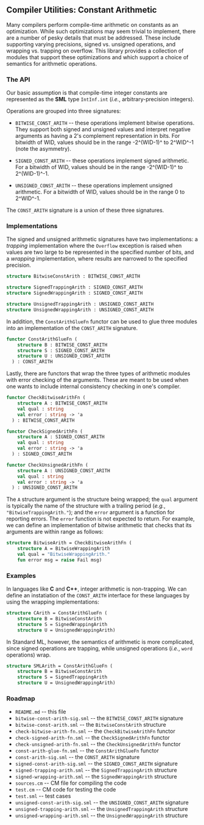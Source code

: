 ## Compiler Utilities: Constant Arithmetic

Many compilers perform compile-time arithmetic on constants as an optimization.
While such optimizations may seem trivial to implement, there are a number of
pesky details that must be addressed.  These include supporting varying precisions,
signed vs. unsigned operations, and wrapping vs. trapping on overflow.  This
library provides a collection of modules that support these optimizations and
which support a choice of semantics for arithmetic operations.

### The API

Our basic assumption is that compile-time integer constants are represented as
the **SML** type `IntInf.int` (*i.e.*, arbitrary-precision integers).

Operations are grouped into three signatures:

* `BITWISE_CONST_ARITH` -- these operations implement bitwise operations.  They
  support both signed and unsigned values and interpret negative arguments as
  having a 2's complement representation in bits.  For bitwidth of WID, values
  should be in the range -2^(WID-1)^ to 2^WID^-1 (note the asymmetry).

* `SIGNED_CONST_ARITH` -- these operations implement signed arithmetic.  For
  a bitwidth of WID, values should be in the range -2^(WID-1)^ to 2^(WID-1)^-1.

* `UNSIGNED_CONST_ARITH` -- these operations implement unsigned arithmetic.  For
  a bitwidth of WID, values should be in the range 0 to 2^WID^-1.

The `CONST_ARITH` signature is a union of these three signatures.

### Implementations

The signed and unsigned arithmetic signatures have two implementations:
a *trapping* implementation where the `Overflow` exception is raised when
values are two large to be represented in the specified number of bits, and
a *wrapping* implementation, where results are narrowed to the specified precision.

````sml
structure BitwiseConstArith : BITWISE_CONST_ARITH

structure SignedTrappingArith : SIGNED_CONST_ARITH
structure SignedWrappingArith : SIGNED_CONST_ARITH

structure UnsignedTrappingArith : UNSIGNED_CONST_ARITH
structure UnsignedWrappingArith : UNSIGNED_CONST_ARITH
````

In addition, the `ConstArithGlueFn` functor can be used to glue three modules into an
implementation of the `CONST_ARITH` signature.

````sml
functor ConstArithGlueFn (
    structure B : BITWISE_CONST_ARITH
    structure S : SIGNED_CONST_ARITH
    structure U : UNSIGNED_CONST_ARITH
  ) : CONST_ARITH
````

Lastly, there are functors that wrap the three types of arithmetic modules with
error checking of the arguments.  These are meant to be used when one wants to
include internal consistency checking in one's compiler.

````sml
functor CheckBitwiseArithFn (
    structure A : BITWISE_CONST_ARITH
    val qual : string
    val error : string -> 'a
  ) : BITWISE_CONST_ARITH

functor CheckSignedArithFn (
    structure A : SIGNED_CONST_ARITH
    val qual : string
    val error : string -> 'a
  ) : SIGNED_CONST_ARITH

functor CheckUnsignedArithFn (
    structure A : UNSIGNED_CONST_ARITH
    val qual : string
    val error : string -> 'a
  ) : UNSIGNED_CONST_ARITH
````

The `A` structure argument is the structure being wrapped; the `qual` argument
is typically the name of the structure with a trailing period (*e.g.*, `"BitwiseTrappingArith."`);
and the `error` argument is a function for reporting errors.  The `error` function
is not expected to return.  For example, we can define an implementation of bitwise
arithmetic that checks that its arguments are within range as follows:

```sml
structure BitwiseArith = CheckBitwiseArithFn (
    structure A = BitwiseWrappingArith
    val qual = "BitwiseWrappingArith."
    fun error msg = raise Fail msg)
```

### Examples

In languages like **C** and **C++**, integer arithmetic is non-trapping.  We can define
an instatiation of the `CONST_ARITH` interface for these languages by using the wrapping
implementations:

````sml
structure CArith = ConstArithGlueFn (
    structure B = BitwiseConstArith
    structure S = SignedWrappingArith
    structure U = UnsignedWrappingArith)
````

In Standard ML, however, the semantics of arithmetic is more complicated, since signed operations
are trapping, while unsigned operations (*i.e.*, `word` operations) wrap.

````sml
structure SMLArith = ConstArithGlueFn (
    structure B = BitwiseConstArith
    structure S = SignedTrappingArith
    structure U = UnsignedWrappingArith)
````

### Roadmap

* `README.md` -- this file
* `bitwise-const-arith-sig.sml` -- the `BITWISE_CONST_ARITH` signature
* `bitwise-const-arith.sml` -- the `BitwiseConstArith` structure
* `check-bitwise-arith-fn.sml` -- the `CheckBitwiseArithFn` functor
* `check-signed-arith-fn.sml` -- the `CheckSignedArithFn` functor
* `check-unsigned-arith-fn.sml` -- the `CheckUnsignedArithFn` functor
* `const-arith-glue-fn.sml` -- the `ConstArithGlueFn` functor
* `const-arith-sig.sml` -- the `CONST_ARITH` signature
* `signed-const-arith-sig.sml` -- the `SIGNED_CONST_ARITH` signature
* `signed-trapping-arith.sml` -- the `SignedTrappingArith` structure
* `signed-wrapping-arith.sml` -- the `SignedWrappingArith` structure
* `sources.cm` -- CM file for compiling the code
* `test.cm` -- CM code for testing the code
* `test.sml` -- test cases
* `unsigned-const-arith-sig.sml` -- the `UNSIGNED_CONST_ARITH` signature
* `unsigned-trapping-arith.sml` -- the `UnsignedTrappingArith` structure
* `unsigned-wrapping-arith.sml` -- the `UnsignedWrappingArith` structure
